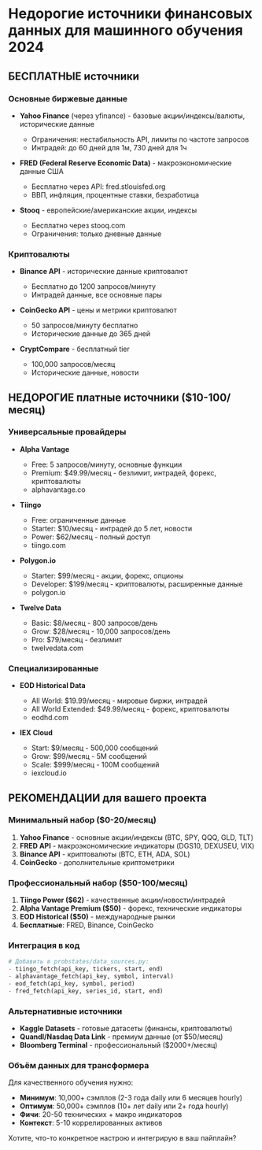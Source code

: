 # Недорогие источники финансовых данных для машинного обучения 2024

## БЕСПЛАТНЫЕ источники

### Основные биржевые данные
- **Yahoo Finance** (через yfinance) - базовые акции/индексы/валюты, исторические данные
  - Ограничения: нестабильность API, лимиты по частоте запросов
  - Интрадей: до 60 дней для 1м, 730 дней для 1ч

- **FRED (Federal Reserve Economic Data)** - макроэкономические данные США
  - Бесплатно через API: fred.stlouisfed.org
  - ВВП, инфляция, процентные ставки, безработица

- **Stooq** - европейские/американские акции, индексы
  - Бесплатно через stooq.com
  - Ограничения: только дневные данные

### Криптовалюты
- **Binance API** - исторические данные криптовалют
  - Бесплатно до 1200 запросов/минуту
  - Интрадей данные, все основные пары

- **CoinGecko API** - цены и метрики криптовалют
  - 50 запросов/минуту бесплатно
  - Исторические данные до 365 дней

- **CryptCompare** - бесплатный tier
  - 100,000 запросов/месяц
  - Исторические данные, новости

## НЕДОРОГИЕ платные источники ($10-100/месяц)

### Универсальные провайдеры
- **Alpha Vantage**
  - Free: 5 запросов/минуту, основные функции
  - Premium: $49.99/месяц - безлимит, интрадей, форекс, криптовалюты
  - alphavantage.co

- **Tiingo**
  - Free: ограниченные данные
  - Starter: $10/месяц - интрадей до 5 лет, новости
  - Power: $62/месяц - полный доступ
  - tiingo.com

- **Polygon.io**
  - Starter: $99/месяц - акции, форекс, опционы
  - Developer: $199/месяц - криптовалюты, расширенные данные
  - polygon.io

- **Twelve Data**
  - Basic: $8/месяц - 800 запросов/день
  - Grow: $28/месяц - 10,000 запросов/день
  - Pro: $79/месяц - безлимит
  - twelvedata.com

### Специализированные
- **EOD Historical Data**
  - All World: $19.99/месяц - мировые биржи, интрадей
  - All World Extended: $49.99/месяц - форекс, криптовалюты
  - eodhd.com

- **IEX Cloud**
  - Start: $9/месяц - 500,000 сообщений
  - Grow: $99/месяц - 5M сообщений  
  - Scale: $999/месяц - 100M сообщений
  - iexcloud.io

## РЕКОМЕНДАЦИИ для вашего проекта

### Минимальный набор ($0-20/месяц)
1. **Yahoo Finance** - основные акции/индексы (BTC, SPY, QQQ, GLD, TLT)
2. **FRED API** - макроэкономические индикаторы (DGS10, DEXUSEU, VIX)
3. **Binance API** - криптовалюты (BTC, ETH, ADA, SOL)
4. **CoinGecko** - дополнительные криптометрики

### Профессиональный набор ($50-100/месяц)
1. **Tiingo Power ($62)** - качественные акции/новости/интрадей
2. **Alpha Vantage Premium ($50)** - форекс, технические индикаторы
3. **EOD Historical ($50)** - международные рынки
4. **Бесплатные**: FRED, Binance, CoinGecko

### Интеграция в код
```python
# Добавить в probstates/data_sources.py:
- tiingo_fetch(api_key, tickers, start, end)
- alphavantage_fetch(api_key, symbol, interval)
- eod_fetch(api_key, symbol, period)
- fred_fetch(api_key, series_id, start, end)
```

### Альтернативные источники
- **Kaggle Datasets** - готовые датасеты (финансы, криптовалюты)
- **Quandl/Nasdaq Data Link** - премиум данные (от $50/месяц)
- **Bloomberg Terminal** - профессиональный ($2000+/месяц)

### Объём данных для трансформера
Для качественного обучения нужно:
- **Минимум**: 10,000+ сэмплов (2-3 года daily или 6 месяцев hourly)
- **Оптимум**: 50,000+ сэмплов (10+ лет daily или 2+ года hourly)
- **Фичи**: 20-50 технических + макро индикаторов
- **Контекст**: 5-10 коррелированных активов

Хотите, что-то конкретное настрою и интегрирую в ваш пайплайн?
